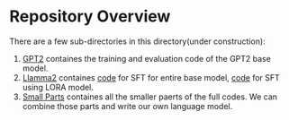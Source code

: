 # Repository Overview

There are a few sub-directories in this directory(under construction):

1. [GPT2](https://github.com/ghoshsubh/LLM/tree/main/GPT2) containes the training and evaluation code of the GPT2 base model.
2. [Llamma2](https://github.com/ghoshsubh/LLM/tree/main/Llama2) containes [code](https://github.com/ghoshsubh/LLM/tree/main/Llama2/BaseModel%20SFT%20fine-tune) for SFT for entire base model, [code](https://github.com/ghoshsubh/LLM/tree/main/Llama2/SFT_with_LORA) for SFT using LORA model.
3. [Small Parts](https://github.com/ghoshsubh/LLM/tree/main/Small%20Parts) containes all the smaller paerts of the full codes. We can combine those parts and write our own language model.



